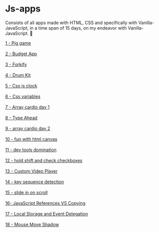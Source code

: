 # Js-apps
Consists of all apps made with HTML, CSS and specifically with Vanilla-JavaScript, in a time span of 15 days, on my endeavor with Vanilla-JavaScript. :memo:

<a href="1 - Pig Game" target="_blank">1 - Pig game</a><br><br>
<a href="2 - Budget App">2 - Budget App</a><br><br>
<a href="3 - Forkify">3 - Forkify</a><br><br>
<a href="4 - Drum Kit">4 - Drum Kit</a><br><br>
<a href="5 - Css js clock">5 - Css js clock</a><br><br>
<a href="6 - Css variables">6 - Css variables</a><br><br>
<a href="7 - Array cardio day 1">7 - Array cardio day 1</a><br><br>
<a href="8 - Type Ahead">8 - Type Ahead</a><br><br>
<a href="9 - array cardio day 2">9 - array cardio day 2</a><br><br>
<a href="10 - fun with html canvas">10 - fun with html canvas</a><br><br>
<a href="11 - dev tools domination">11 - dev tools domination</a><br><br>
<a href="12 - hold shift and check checkboxes">12 - hold shift and check checkboxes</a><br><br>
<a href="13 - Custom Video Player">13 - Custom Video Player</a><br><br>
<a href="14 - key sequence detection">14 - key sequence detection</a><br><br>
<a href="15 - slide in on scroll">15 - slide in on scroll</a><br><br>
<a href="16- JavaScript References VS Copying">16- JavaScript References VS Copying</a><br><br>
<a href="17 - Local Storage and Event Delegation">17 - Local Storage and Event Delegation</a><br><br>
<a href="18 - Mouse Move Shadow">18 - Mouse Move Shadow</a><br><br>

